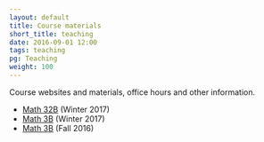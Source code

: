 ```yaml
---
layout: default
title: Course materials
short_title: teaching
date: 2016-09-01 12:00
tags: teaching
pg: Teaching
weight: 100
---
```


Course websites and materials, office hours and other information.

* [Math 32B][32b-w17] (Winter 2017)
* [Math 3B][3b-w17] (Winter 2017)
* [Math 3B][3b-f16] (Fall 2016)

[32b-w17]: /~noah/teaching/math32b-w17/
[3b-w17]: /~noah/teaching/math3b-w17/
[3b-f16]: /~noah/teaching/math3b-f16/
